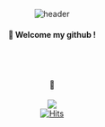 <div align="center">
  
![header](https://capsule-render.vercel.app/api?type=cylinder&color=8593C6&height=150&section=header&text=HELLO,%20602%20WORLD!&fontColor=ffffff&fontSize=50&animation=twinkling&fontAlignY=55)
####  :wave: Welcome my github !
 <br/>
 <br/>

####  📍
<a href=https://tremendous-straw-dd8.notion.site/HELLO-602-WORLD-1d77554286fb4f52ba8744644dee1074 target="_blank"><img src="https://img.shields.io/badge/Notion-000000?style=flat-square&logo=Notion&logoColor=white"/>
  <br/>
[![Hits](https://hits.seeyoufarm.com/api/count/incr/badge.svg?url=https%3A%2F%2Fgithub.com%2FKIM602%2Fhit-counter&count_bg=%23A8A8A8&title_bg=%2300185E&icon=baidu.svg&icon_color=%23E7E7E7&title=hits&edge_flat=false)](https://hits.seeyoufarm.com)
</div>
